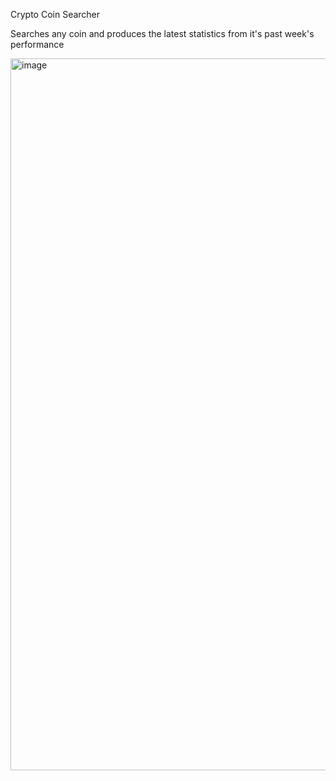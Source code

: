 Crypto Coin Searcher

Searches any coin and produces the latest statistics from it's past week's performance

<img width="1139" alt="image" src="https://github.com/user-attachments/assets/234b7bc6-c878-4cfb-a89d-56ea37579ba9">
